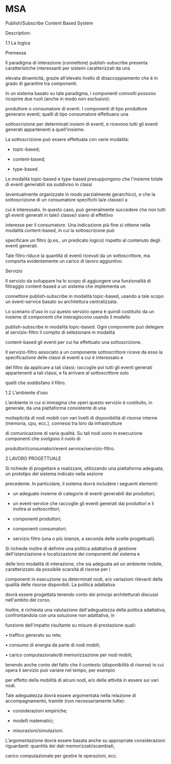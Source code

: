 # MSA
Publish/Subscribe Content Based System

Description:

1.1 La logica

Premessa

Il paradigma di interazione (connettore) publish-subscribe presenta caratteristiche interessanti per sistemi caratterizzati da una

elevata dinamicità, grazie all'elevato livello di disaccoppiamento che è in grado di garantire tra componenti.

In un sistema basato su tale paradigma, i componenti coinvolti possono ricoprire due ruoli (anche in modo non esclusivo):

produttore o consumatore di eventi. I componenti di tipo produttore generano eventi; quelli di tipo consumatore effettuano una

sottoscrizione per determinati insiemi di eventi, e ricevono tutti gli eventi generati appartenenti a quell'insieme.

La sottoscrizione può essere effettuata con varie modalità:

- topic-based;

- content-based;

- type-based.

Le modalità topic-based e type-based presuppongono che l'insieme totale di eventi generabili sia suddiviso in classi

(eventualmente organizzate in modo parzialmente gerarchico), e che la sottoscrizione di un consumatore specifichi la/e classe/i a

cui è interessato. In questo caso, può generalmente succedere che non tutti gli eventi generati in tale/i classe/i siano di effettivo

interesse per il consumatore. Una indicazione più fine si ottiene nella modalità content-based, in cui la sottoscrizione può

specificare un filtro (p.es., un predicato logico) rispetto al contenuto degli eventi generati.

Tale filtro riduce la quantità di eventi ricevuti da un sottoscrittore, ma comporta evidentemente un carico di lavoro aggiuntivo.

Servizio

Il servizio da sviluppare ha lo scopo di aggiungere una funzionalità di filtraggio content-based a un sistema che implementa un

connettore publish-subscribe in modalità topic-based, usando a tale scopo un event-service basato su architettura centralizzata.

Lo scenario d'uso in cui questo servizio opera è quindi costituito da un insieme di componenti che interagiscono usando il modello

publish-subscribe in modalità topic-based. Ogni componente può delegare al servizio-filtro il compito di selezionare in modalità

content-based gli eventi per cui ha effettuato una sottoscrizione.

Il servizio-filtro associato a un componente sottoscrittore riceve da esso la specificazione delle classi di eventi a cui è interessato e

del filtro da applicare a tali classi; raccoglie poi tutti gli eventi generati appartenenti a tali classi, e fa arrivare al sottoscrittore solo

quelli che soddisfano il filtro.

1.2 L’ambiente d’uso

L’ambiente in cui si immagina che operi questo servizio è costituito, in generale, da una piattaforma consistente di una

molteplicità di nodi mobili con vari livelli di disponibilità di risorse interne (memoria, cpu, ecc.), connessi tra loro da infrastrutture

di comunicazione di varia qualità. Su tali nodi sono in esecuzione componenti che svolgono il ruolo di

produttori/consumatori/event service/servizio-filtro.

2 LAVORO PROGETTUALE

Si richiede di progettare e realizzare, utilizzando una piattaforma adeguata, un prototipo del sistema indicato nella sezione

precedente. In particolare, il sistema dovrà includere i seguenti elementi:

- un adeguato insieme di categorie di eventi generabili dai produttori;

- un event-service che raccoglie gli eventi generati dai produttori e li inoltra ai sottoscrittori;

- componenti produttori;

- componenti consumatori;

- servizio filtro (una o più istanze, a seconda delle scelte progettuali).

Si richiede inoltre di definire una politica adattativa di gestione dell'istanziazione e localizzazione dei componenti del sistema e

delle loro modalità di interazione, che sia adeguata ad un ambiente mobile, caratterizzato da possibile scarsità di risorse per i

componenti in esecuzione su determinati nodi, e/o variazioni rilevanti della qualità delle risorse disponibili. La politica adattativa

dovrà essere progettata tenendo conto dei principi architetturali discussi nell'ambito del corso.

Inoltre, è richiesta una valutazione dell'adeguatezza della politica adattativa, confrontandola con una soluzione non adattativa, in

funzione dell'impatto risultante su misure di prestazione quali:

• traffico generato su rete;

• consumo di energia da parte di nodi mobili;

• carico computazionale/di memorizzazione per nodi mobili;

tenendo anche conto del fatto che il contesto (disponibilità di risorse) in cui opera il servizio può variare nel tempo, per esempio

per effetto della mobilità di alcuni nodi, e/o delle attività in essere sui vari nodi.

Tale adeguatezza dovrà essere argomentata nella relazione di accompagnamento, tramite (non necessariamente tutte):

- considerazioni empiriche;

- modelli matematici;

- misurazioni/simulazioni.

L'argomentazione dovrà essere basata anche su appropriate considerazioni riguardanti: quantità dei dati memorizzati/scambiati,

carico computazionale per gestire le operazioni, ecc.